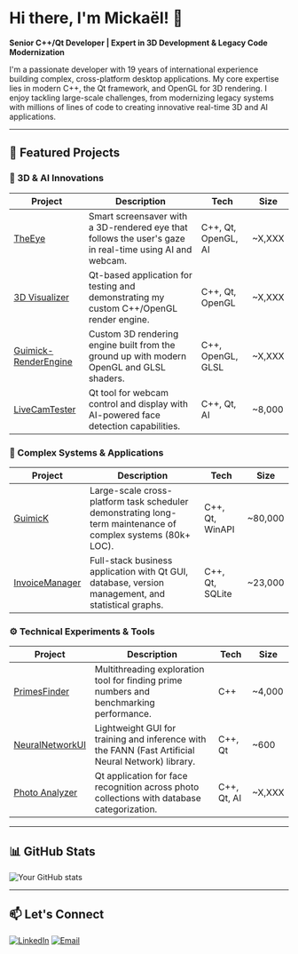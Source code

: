 # Hi there, I'm Mickaël! 👋

**Senior C++/Qt Developer | Expert in 3D Development & Legacy Code Modernization**

I'm a passionate developer with 19 years of international experience building complex, cross-platform desktop applications. My core expertise lies in modern C++, the Qt framework, and OpenGL for 3D rendering. I enjoy tackling large-scale challenges, from modernizing legacy systems with millions of lines of code to creating innovative real-time 3D and AI applications.

---

## 🚀 Featured Projects

### 🔬 3D & AI Innovations

| Project | Description | Tech | Size |
|---------|-------------|------|------|
| [TheEye](https://github.com/MickaelOnTheWave/TheEye) | Smart screensaver with a 3D-rendered eye that follows the user's gaze in real-time using AI and webcam. | C++, Qt, OpenGL, AI | ~X,XXX |
| [3D Visualizer](https://github.com/MickaelOnTheWave/3D-Visualizer) | Qt-based application for testing and demonstrating my custom C++/OpenGL render engine. | C++, Qt, OpenGL | ~X,XXX |
| [Guimick-RenderEngine](https://github.com/MickaelOnTheWave/Guimick-RenderEngine) | Custom 3D rendering engine built from the ground up with modern OpenGL and GLSL shaders. | C++, OpenGL, GLSL | ~X,XXX |
| [LiveCamTester](https://github.com/MickaelOnTheWave/LiveCamTester) | Qt tool for webcam control and display with AI-powered face detection capabilities. | C++, Qt, AI | ~8,000 |

### 💼 Complex Systems & Applications

| Project | Description | Tech | Size |
|---------|-------------|------|------|
| [GuimicK](https://github.com/MickaelOnTheWave/GuimicK) | Large-scale cross-platform task scheduler demonstrating long-term maintenance of complex systems (80k+ LOC). | C++, Qt, WinAPI | ~80,000 |
| [InvoiceManager](https://github.com/MickaelOnTheWave/InvoiceManager) | Full-stack business application with Qt GUI, database, version management, and statistical graphs. | C++, Qt, SQLite | ~23,000 |

### ⚙️ Technical Experiments & Tools

| Project | Description | Tech | Size |
|---------|-------------|------|------|
| [PrimesFinder](https://github.com/MickaelOnTheWave/PrimesFinder) | Multithreading exploration tool for finding prime numbers and benchmarking performance. | C++ | ~4,000 |
| [NeuralNetworkUI](https://github.com/MickaelOnTheWave/NeuralNetworkUI) | Lightweight GUI for training and inference with the FANN (Fast Artificial Neural Network) library. | C++, Qt | ~600 |
| [Photo Analyzer](https://github.com/MickaelOnTheWave/Photo-Analyzer) | Qt application for face recognition across photo collections with database categorization. | C++, Qt, AI | ~X,XXX |

---

## 📊 GitHub Stats

![Your GitHub stats](https://github-readme-stats.vercel.app/api?username=MickaelOnTheWave&show_icons=true&theme=default)

---

## 📫 Let's Connect

[![LinkedIn](https://img.shields.io/badge/LinkedIn-Connect-blue?logo=linkedin&style=for-the-badge)](https://www.linkedin.com/in/mickaëlda-cruz-guimarães-3896266)
[![Email](https://img.shields.io/badge/Email-Contact%20Me-red?logo=gmail&style=for-the-badge)](mailto:mickael.dacruz@gmail.com)
